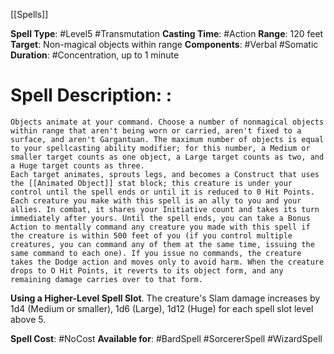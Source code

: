 [[Spells]]

**Spell Type**: #Level5 #Transmutation 
**Casting Time**: #Action 
**Range**: 120 feet
**Target**: Non-magical objects within range
**Components**: #Verbal #Somatic 
**Duration**: #Concentration, up to 1 minute

# Spell Description: : 
	Objects animate at your command. Choose a number of nonmagical objects within range that aren't being worn or carried, aren't fixed to a surface, and aren't Gargantuan. The maximum number of objects is equal to your spellcasting ability modifier; for this number, a Medium or smaller target counts as one object, a Large target counts as two, and a Huge target counts as three.
	Each target animates, sprouts legs, and becomes a Construct that uses the [[Animated Object]] stat block; this creature is under your control until the spell ends or until it is reduced to 0 Hit Points. Each creature you make with this spell is an ally to you and your allies. In combat, it shares your Initiative count and takes its turn immediately after yours. Until the spell ends, you can take a Bonus Action to mentally command any creature you made with this spell if the creature is within 500 feet of you (if you control multiple creatures, you can command any of them at the same time, issuing the same command to each one). If you issue no commands, the creature takes the Dodge action and moves only to avoid harm. When the creature drops to O Hit Points, it reverts to its object form, and any remaining damage carries over to that form. 

**Using a Higher-Level Spell Slot**. The creature's Slam damage increases by 1d4 (Medium or smaller), 1d6 (Large), 1d12 (Huge) for each spell slot level above 5.

**Spell Cost**: #NoCost 
**Available for**: #BardSpell #SorcererSpell #WizardSpell 